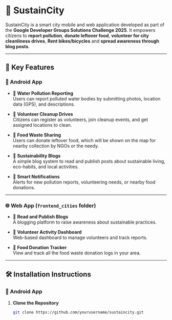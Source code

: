 # 🌱 SustainCity

SustainCity is a smart city mobile and web application developed as part of the **Google Developer Groups Solutions Challenge 2025**. 
It empowers citizens to **report pollution**, **donate leftover food**, **volunteer for city cleanliness drives**, **Rent bikes/bicycles** and **spread awareness through blog posts**.

---

## 🚀 Key Features

### 📱 Android App
- 📍 **Water Pollution Reporting**  
  Users can report polluted water bodies by submitting photos, location data (GPS), and descriptions.

- 🤝 **Volunteer Cleanup Drives**  
  Citizens can register as volunteers, join cleanup events, and get assigned locations to clean.

- 🍱 **Food Waste Sharing**  
  Users can donate leftover food, which will be shown on the map for nearby collection by NGOs or the needy.

- 📝 **Sustainability Blogs**  
  A simple blog system to read and publish posts about sustainable living, eco-habits, and local activities.

- 🔔 **Smart Notifications**  
  Alerts for new pollution reports, volunteering needs, or nearby food donations.

---

### 🌐 Web App (`frontend_cities` folder)
- 📰 **Read and Publish Blogs**  
  A blogging platform to raise awareness about sustainable practices.

- 🧼 **Volunteer Activity Dashboard**  
  Web-based dashboard to manage volunteers and track reports.

- 🍛 **Food Donation Tracker**  
  View and track all the food waste donation logs in your area.

---

## 🛠️ Installation Instructions

### 🔧 Android App

1. **Clone the Repository**
   ```bash
   git clone https://github.com/yourusername/sustaincity.git
